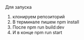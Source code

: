 Для запуска 
1. клонируем репозиторий
2. В терминале пишем npm install
3. После npm run build:dev
4. И в конце npm run start
